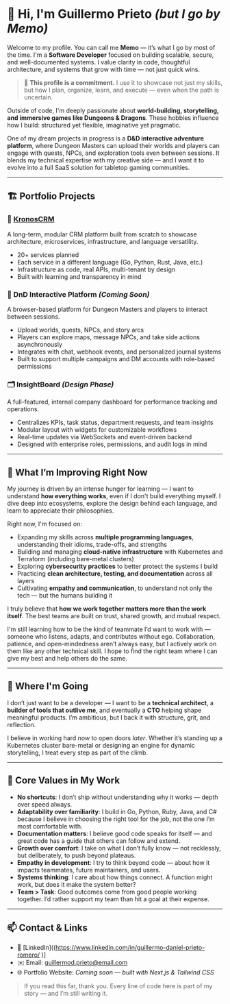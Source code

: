 # 👋 Hi, I'm Guillermo Prieto *(but I go by Memo)*

Welcome to my profile. You can call me **Memo** — it’s what I go by most of the time. I'm a **Software Developer** focused on building scalable, secure, and well-documented systems. I value clarity in code, thoughtful architecture, and systems that grow with time — not just quick wins.

> 🎯 **This profile is a commitment.** I use it to showcase not just my skills, but how I plan, organize, learn, and execute — even when the path is uncertain.

Outside of code, I'm deeply passionate about **world-building, storytelling, and immersive games like Dungeons & Dragons**. These hobbies influence how I build: structured yet flexible, imaginative yet pragmatic.

One of my dream projects in progress is a **D\&D interactive adventure platform**, where Dungeon Masters can upload their worlds and players can engage with quests, NPCs, and exploration tools even between sessions. It blends my technical expertise with my creative side — and I want it to evolve into a full SaaS solution for tabletop gaming communities.

---

## 🏗️ Portfolio Projects

### 🧩 [KronosCRM](https://github.com/MemoD-Prieto/KronosCRM)

A long-term, modular CRM platform built from scratch to showcase architecture, microservices, infrastructure, and language versatility.

* 20+ services planned
* Each service in a different language (Go, Python, Rust, Java, etc.)
* Infrastructure as code, real APIs, multi-tenant by design
* Built with learning and transparency in mind

### 🧙 DnD Interactive Platform *(Coming Soon)*

A browser-based platform for Dungeon Masters and players to interact between sessions.

* Upload worlds, quests, NPCs, and story arcs
* Players can explore maps, message NPCs, and take side actions asynchronously
* Integrates with chat, webhook events, and personalized journal systems
* Built to support multiple campaigns and DM accounts with role-based permissions

### 🗂️ InsightBoard *(Design Phase)*

A full-featured, internal company dashboard for performance tracking and operations.

* Centralizes KPIs, task status, department requests, and team insights
* Modular layout with widgets for customizable workflows
* Real-time updates via WebSockets and event-driven backend
* Designed with enterprise roles, permissions, and audit logs in mind

---

## 🧗 What I’m Improving Right Now

My journey is driven by an intense hunger for learning — I want to understand **how everything works**, even if I don't build everything myself. I dive deep into ecosystems, explore the design behind each language, and learn to appreciate their philosophies.

Right now, I'm focused on:

* Expanding my skills across **multiple programming languages**, understanding their idioms, trade-offs, and strengths
* Building and managing **cloud-native infrastructure** with Kubernetes and Terraform (including bare-metal clusters)
* Exploring **cybersecurity practices** to better protect the systems I build
* Practicing **clean architecture, testing, and documentation** across all layers
* Cultivating **empathy and communication**, to understand not only the tech — but the humans building it

I truly believe that **how we work together matters more than the work itself**. The best teams are built on trust, shared growth, and mutual respect.

I'm still learning how to be the kind of teammate I’d want to work with — someone who listens, adapts, and contributes without ego. Collaboration, patience, and open-mindedness aren’t always easy, but I actively work on them like any other technical skill. I hope to find the right team where I can give my best and help others do the same.

---

## 🚀 Where I'm Going

I don’t just want to be a developer — I want to be a **technical architect**, a **builder of tools that outlive me**, and eventually a **CTO** helping shape meaningful products. I’m ambitious, but I back it with structure, grit, and reflection.

I believe in working hard *now* to open doors *later*. Whether it’s standing up a Kubernetes cluster bare-metal or designing an engine for dynamic storytelling, I treat every step as part of the climb.

---

## 💬 Core Values in My Work

* **No shortcuts**: I don’t ship without understanding why it works — depth over speed always.
* **Adaptability over familiarity**: I build in Go, Python, Ruby, Java, and C# because I believe in choosing the right tool for the job, not the one I’m most comfortable with.
* **Documentation matters**: I believe good code speaks for itself — and great code has a guide that others can follow and extend.
* **Growth over comfort**: I take on what I don’t fully know — not recklessly, but deliberately, to push beyond plateaus.
* **Empathy in development**: I try to think beyond code — about how it impacts teammates, future maintainers, and users.
* **Systems thinking**: I care about how things connect. A function might work, but does it make the system better?
* **Team > Task**: Good outcomes come from good people working together. I’d rather support my team than hit a goal at their expense.

---

## 📫 Contact & Links

* 🧠 [LinkedIn]((https://www.linkedin.com/in/guillermo-daniel-prieto-romero/ )]
* ✉️ Email: [guillermod.prieto@email.com](mailto:guillermod.prieto@email.com)
* 🌐 Portfolio Website: *Coming soon — built with Next.js & Tailwind CSS*

> If you read this far, thank you. Every line of code here is part of my story — and I’m still writing it.
